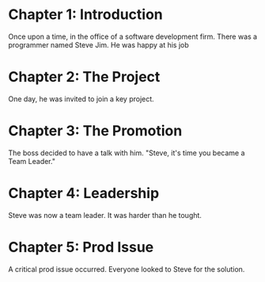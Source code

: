 # Chapter 1: Introduction

Once upon a time, in the office of a software development firm.
There was a programmer named Steve Jim.
He was happy at his job

# Chapter 2: The Project

One day, he was invited to join a key project.

# Chapter 3: The Promotion

The boss decided to have a talk with him. "Steve, it's time you became a Team Leader."

# Chapter 4: Leadership 

Steve was now a team leader. It was harder than he tought.

# Chapter 5: Prod Issue

A critical prod issue occurred. Everyone looked to Steve for the solution.
